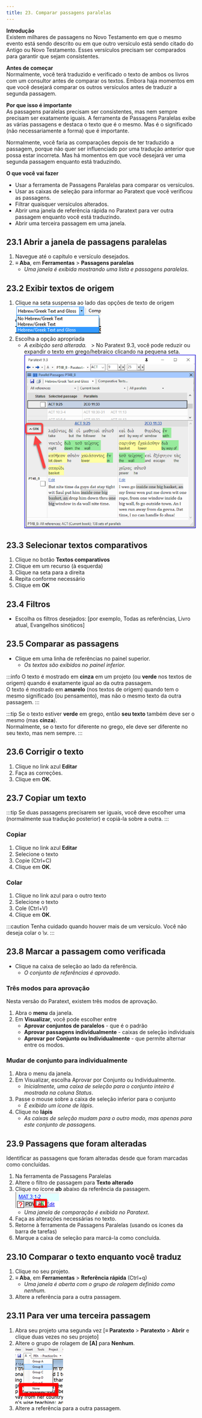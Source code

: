 ```yaml
---
title: 23. Comparar passagens paralelas
---
```


**Introdução**  
Existem milhares de passagens no Novo Testamento em que o mesmo evento está sendo descrito ou em que outro versículo está sendo citado do Antigo ou Novo Testamento. Esses versículos precisam ser comparados para garantir que sejam consistentes.

**Antes de começar**  
Normalmente, você terá traduzido e verificado o texto de ambos os livros com um consultor antes de comparar os textos. Embora haja momentos em que você desejará comparar os outros versículos antes de traduzir a segunda passagem.

**Por que isso é importante**  
As passagens paralelas precisam ser consistentes, mas nem sempre precisam ser exatamente iguais. A ferramenta de Passagens Paralelas exibe as várias passagens e destaca o texto que é o mesmo. Mas é o significado (não necessariamente a forma) que é importante.

Normalmente, você faria as comparações depois de ter traduzido a passagem, porque não quer ser influenciado por uma tradução anterior que possa estar incorreta. Mas há momentos em que você desejará ver uma segunda passagem enquanto está traduzindo.

**O que você vai fazer**
-  Usar a ferramenta de Passagens Paralelas para comparar os versículos.
-  Usar as caixas de seleção para informar ao Paratext que você verificou as passagens.
-  Filtrar quaisquer versículos alterados.
-  Abrir uma janela de referência rápida no Paratext para ver outra passagem enquanto você está traduzindo.
-  Abrir uma terceira passagem em uma janela.

## 23.1 Abrir a janela de passagens paralelas
1.  Navegue até o capítulo e versículo desejados.
1.  **≡ Aba**, em **Ferramentas** \> **Passagens paralelas**
    -  *Uma janela é exibida mostrando uma lista e passagens paralelas*.

## 23.2 Exibir textos de origem
1.  Clique na seta suspensa ao lado das opções de texto de origem  
   ![](../media/5de8786f01eb7aacbd277215949e2806.png)
1.  Escolha a opção apropriada
    -  *A exibição será alterada.*   > No Paratext 9.3, você pode reduzir ou expandir o texto em grego/hebraico clicando na pequena seta.  
      ![](../media/parallel-passage-greek-collapse.png)


## 23.3 Selecionar textos comparativos
1.  Clique no botão **Textos comparativos**
1.  Clique em um recurso (à esquerda)
1.  Clique na seta para a direita
1.  Repita conforme necessário
1.  Clique em **OK**

## 23.4 Filtros
-  Escolha os filtros desejados: [por exemplo, Todas as referências, Livro atual, Evangelhos sinóticos]

## 23.5 Comparar as passagens
-  Clique em uma linha de referências no painel superior.
    -  *Os textos são exibidos no painel inferior.*

:::info
O texto é mostrado em **cinza** em um projeto (ou **verde** nos textos de origem) quando é exatamente igual ao da outra passagem.  
O texto é mostrado em **amarelo** (nos textos de origem) quando tem o mesmo significado (ou pensamento), mas não o mesmo texto da outra passagem.
:::

:::tip
Se o texto estiver **verde** em grego, então **seu texto** também deve ser o mesmo (mas **cinza**).  
Normalmente, se o texto for diferente no grego, ele deve ser diferente no seu texto, mas nem sempre.
:::

## 23.6 Corrigir o texto
1.  Clique no link azul **Editar**
1.  Faça as correções.
1.  Clique em **OK**.


## 23.7 Copiar um texto
:::tip
Se duas passagens precisarem ser iguais, você deve escolher uma (normalmente sua tradução posterior) e copiá-la sobre a outra.
:::
### Copiar
1.  Clique no link azul **Editar**
1.  Selecione o texto
1.  Copie (Ctrl+C)
1.  Clique em **OK**.

### Colar
1.  Clique no link azul para o outro texto
1.  Selecione o texto
1.  Cole (Ctrl+V)
1.  Clique em **OK**.

:::caution
Tenha cuidado quando houver mais de um versículo. Você não deseja colar o \\v.
:::

## 23.8 Marcar a passagem como verificada
-  Clique na caixa de seleção ao lado da referência.
     -  *O conjunto de referências é aprovado*.

### Três modos para aprovação
Nesta versão do Paratext, existem três modos de aprovação.
1.  Abra o **menu** da janela.
2.  Em **Visualizar**, você pode escolher entre
     -  **Aprovar conjuntos de paralelos** - que é o padrão
     -  **Aprovar passagens individualmente** - caixas de seleção individuais
     -  **Aprovar por Conjunto ou Individualmente** - que permite alternar entre os modos.

### Mudar de conjunto para individualmente
1.  Abra o menu da janela.
1.  Em Visualizar, escolha Aprovar por Conjunto ou Individualmente.
    -  *Inicialmente, uma caixa de seleção para o conjunto inteiro é mostrada na coluna Status*.
1.  Passe o mouse sobre a caixa de seleção inferior para o conjunto
    -  *É exibido um ícone de lápis*.
1.  Clique no **lápis**
    -  *As caixas de seleção mudam para o outro modo, mas apenas para este conjunto de passagens.*


## 23.9 Passagens que foram alteradas
Identificar as passagens que foram alteradas desde que foram marcadas como concluídas.

1.  Na ferramenta de Passagens Paralelas
1.  Altere o filtro de passagem para **Texto alterado**
1.  Clique no ícone **ab** abaixo da referência da passagem.  
   ![wordml://122.png](../media/ea1d66852c0192c8550330116493c717.png)
    - *Uma janela de comparação é exibida no Paratext*.
1.  Faça as alterações necessárias no texto.
1.  Retorne à ferramenta de Passagens Paralelas (usando os ícones da barra de tarefas)
1.  Marque a caixa de seleção para marcá-la como concluída.

## 23.10 Comparar o texto enquanto você traduz
1.  Clique no seu projeto.
1.  **≡ Aba**, em **Ferramentas** \> **Referência rápida** (Ctrl+q)
    - *Uma janela é aberta com o grupo de rolagem definido como nenhum.*
1.  Altere a referência para a outra passagem.

## 23.11 Para ver uma terceira passagem
1.  Abra seu projeto uma segunda vez [**≡ Paratexto** \> **Paratexto** \> **Abrir** e clique duas vezes no seu projeto]
1.  Altere o grupo de rolagem de **[A]** para **Nenhum**.  
   ![wordml://123.png](../media/d55737ffa1c94445ea7563fcf86f87e2.png)
1.  Altere a referência para a outra passagem.